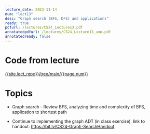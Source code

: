 ```yaml
---
lecture_date: 2023-11-14
num: "lect13"
desc: "Graph search (BFS, DFS) and applications"
ready: true
pdfurl: /lectures/CS24_Lecture13.pdf
annotatedpdfurl: /lectures/CS24_Lecture13_ann.pdf
annotatedready: false
---
```


# Code from lecture
[{{site.lect_repo}}/tree/main/{{page.num}}]({{site.lect_repo}}/tree/main/{{page.num}})

# Topics
* Graph search - Review BFS, analyzing time and complexity of BFS, application to shortest path 

* Continue to implementing the graph ADT (in class exercise), link to handout: <https://bit.ly/CS24-Graph-SearchHandout>


